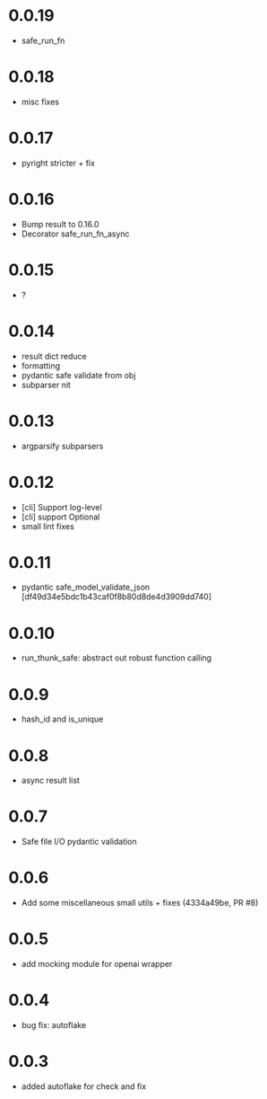 # 0.0.19

- safe_run_fn

# 0.0.18

- misc fixes

# 0.0.17

- pyright stricter + fix

# 0.0.16

- Bump result to 0.16.0
- Decorator safe_run_fn_async

# 0.0.15

- ?

# 0.0.14

- result dict reduce
- formatting
- pydantic safe validate from obj
- subparser nit

# 0.0.13

- argparsify subparsers

# 0.0.12

- [cli] Support log-level
- [cli] support Optional
- small lint fixes

# 0.0.11

- pydantic safe_model_validate_json [df49d34e5bdc1b43caf0f8b80d8de4d3909dd740]

# 0.0.10

- run_thunk_safe: abstract out robust function calling

# 0.0.9

- hash_id and is_unique

# 0.0.8

- async result list

# 0.0.7

- Safe file I/O pydantic validation

# 0.0.6

- Add some miscellaneous small utils + fixes (4334a49be, PR #8)

# 0.0.5

- add mocking module for openai wrapper

# 0.0.4

- bug fix: autoflake

# 0.0.3

- added autoflake for check and fix
